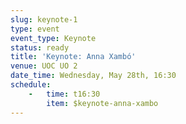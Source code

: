 ```yaml
---
slug: keynote-1
type: event
event_type: Keynote
status: ready
title: 'Keynote: Anna Xambó'
venue: UOC UO 2
date_time: Wednesday, May 28th, 16:30
schedule:
    -   time: t16:30
        item: $keynote-anna-xambo
---
```

